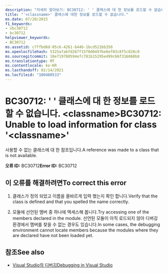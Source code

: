 ```yaml
---
description: "자세히 알아보기: BC30712: ' ' 클래스에 대 한 정보를 로드할 수 없습니다. <classname>"
title: "'<classname>' 클래스에 대한 정보를 로드할 수 없습니다."
ms.date: 07/20/2015
f1_keywords:
- vbc30712
- bc30712
helpviewer_keywords:
- BC30712
ms.assetid: c7ffbd6d-05c6-4261-b44b-1bcd521bb350
ms.openlocfilehash: 5325afabfd267f15f0d0497be6ef03c8f5c828c0
ms.sourcegitcommit: 10e719780594efc781b15295e499c66f316068b8
ms.translationtype: MT
ms.contentlocale: ko-KR
ms.lasthandoff: 02/14/2021
ms.locfileid: "100480533"
---
```

# <a name="bc30712-unable-to-load-information-for-class-classname"></a><span data-ttu-id="ece55-103">BC30712: ' ' 클래스에 대 한 정보를 로드할 수 없습니다. \<classname></span><span class="sxs-lookup"><span data-stu-id="ece55-103">BC30712: Unable to load information for class '\<classname>'</span></span>

<span data-ttu-id="ece55-104">사용할 수 없는 클래스에 대 한 참조입니다.</span><span class="sxs-lookup"><span data-stu-id="ece55-104">A reference was made to a class that is not available.</span></span>

 <span data-ttu-id="ece55-105">**오류 ID:** BC30712</span><span class="sxs-lookup"><span data-stu-id="ece55-105">**Error ID:** BC30712</span></span>

## <a name="to-correct-this-error"></a><span data-ttu-id="ece55-106">이 오류를 해결하려면</span><span class="sxs-lookup"><span data-stu-id="ece55-106">To correct this error</span></span>

1. <span data-ttu-id="ece55-107">클래스가 정의 되었고 이름을 올바르게 입력 했는지 확인 합니다.</span><span class="sxs-lookup"><span data-stu-id="ece55-107">Verify that the class is defined and that you spelled the name correctly.</span></span>

2. <span data-ttu-id="ece55-108">모듈에 선언된 멤버 중 하나에 액세스해 봅니다.</span><span class="sxs-lookup"><span data-stu-id="ece55-108">Try accessing one of the members declared in the module.</span></span> <span data-ttu-id="ece55-109">선언된 모듈이 아직 로드되지 않아 디버깅 환경에서 멤버를 찾을 수 없는 경우도 있습니다.</span><span class="sxs-lookup"><span data-stu-id="ece55-109">In some cases, the debugging environment cannot locate members because the modules where they are declared have not been loaded yet.</span></span>

## <a name="see-also"></a><span data-ttu-id="ece55-110">참조</span><span class="sxs-lookup"><span data-stu-id="ece55-110">See also</span></span>

- [<span data-ttu-id="ece55-111">Visual Studio의 디버깅</span><span class="sxs-lookup"><span data-stu-id="ece55-111">Debugging in Visual Studio</span></span>](/visualstudio/debugger/debugger-feature-tour)

